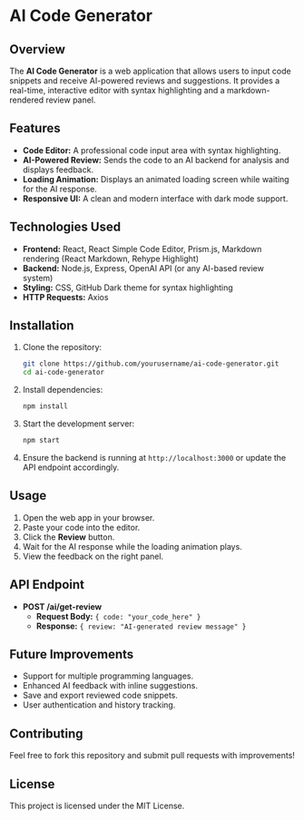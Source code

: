 # AI Code Generator

## Overview
The **AI Code Generator** is a web application that allows users to input code snippets and receive AI-powered reviews and suggestions. It provides a real-time, interactive editor with syntax highlighting and a markdown-rendered review panel.

## Features
- **Code Editor:** A professional code input area with syntax highlighting.
- **AI-Powered Review:** Sends the code to an AI backend for analysis and displays feedback.
- **Loading Animation:** Displays an animated loading screen while waiting for the AI response.
- **Responsive UI:** A clean and modern interface with dark mode support.

## Technologies Used
- **Frontend:** React, React Simple Code Editor, Prism.js, Markdown rendering (React Markdown, Rehype Highlight)
- **Backend:** Node.js, Express, OpenAI API (or any AI-based review system)
- **Styling:** CSS, GitHub Dark theme for syntax highlighting
- **HTTP Requests:** Axios

## Installation
1. Clone the repository:
   ```bash
   git clone https://github.com/yourusername/ai-code-generator.git
   cd ai-code-generator
   ```
2. Install dependencies:
   ```bash
   npm install
   ```
3. Start the development server:
   ```bash
   npm start
   ```
4. Ensure the backend is running at `http://localhost:3000` or update the API endpoint accordingly.

## Usage
1. Open the web app in your browser.
2. Paste your code into the editor.
3. Click the **Review** button.
4. Wait for the AI response while the loading animation plays.
5. View the feedback on the right panel.

## API Endpoint
- **POST /ai/get-review**
  - **Request Body:** `{ code: "your_code_here" }`
  - **Response:** `{ review: "AI-generated review message" }`

## Future Improvements
- Support for multiple programming languages.
- Enhanced AI feedback with inline suggestions.
- Save and export reviewed code snippets.
- User authentication and history tracking.

## Contributing
Feel free to fork this repository and submit pull requests with improvements!

## License
This project is licensed under the MIT License.

